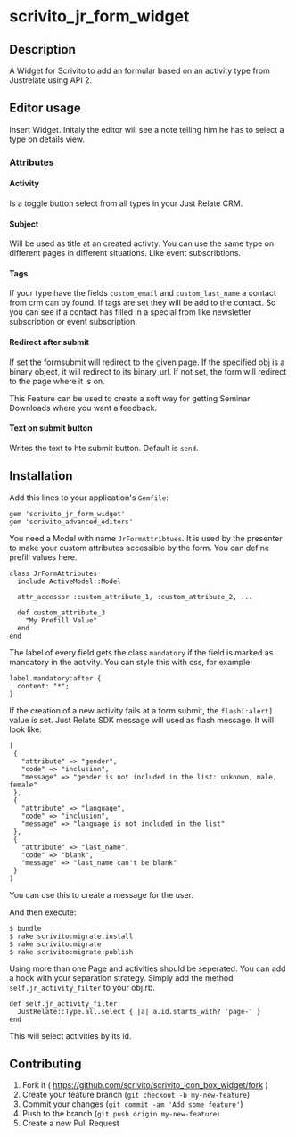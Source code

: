 # scrivito_jr_form_widget

## Description

A Widget for Scrivito to add an formular based on an activity type from Justrelate using API 2.

## Editor usage

Insert Widget. Initaly the editor will see a note telling him he has to select a type on details view.

### Attributes

#### Activity

Is a toggle button select from all types in your Just Relate CRM.

#### Subject

Will be used as title at an created activty. You can use the same type on different pages in different situations. Like event subscribtions.

#### Tags

If your type have the fields `custom_email` and `custom_last_name` a contact from crm can by found. If tags are set they will be add to the contact. So you can see if a contact has filled in a special from like newsletter subscription or event subscription.

#### Redirect after submit

If set the formsubmit will redirect to the given page. If the specified obj is a binary object, it will redirect to its binary_url. If not set, the form will redirect to the page where it is on.

This Feature can be used to create a soft way for getting Seminar Downloads where you want a feedback.

#### Text on submit button

Writes the text to hte submit button. Default is `send`.

## Installation

Add this lines to your application's `Gemfile`:

    gem 'scrivito_jr_form_widget'
    gem 'scrivito_advanced_editors'

You need a Model with name `JrFormAttribtues`. It is used by the presenter to make your custom attributes accessible by the form. You can define prefill values here.

    class JrFormAttributes
      include ActiveModel::Model

      attr_accessor :custom_attribute_1, :custom_attribute_2, ...

      def custom_attribute_3
        "My Prefill Value"
      end
    end

The label of every field gets the class `mandatory` if the field is marked as mandatory in the activity. You can style this with css, for example:

    label.mandatory:after {
      content: "*";
    }

If the creation of a new activity fails at a form submit, the `flash[:alert]` value is set. Just Relate SDK message will used as flash message. It will look like:

    [
     {
       "attribute" => "gender",
       "code" => "inclusion",
       "message" => "gender is not included in the list: unknown, male, female"
     },
     {
       "attribute" => "language",
       "code" => "inclusion",
       "message" => "language is not included in the list"
     },
     {
       "attribute" => "last_name",
       "code" => "blank",
       "message" => "last_name can't be blank"
     }
    ]

You can use this to create a message for the user.

And then execute:

    $ bundle
    $ rake scrivito:migrate:install
    $ rake scrivito:migrate
    $ rake scrivito:migrate:publish

Using more than one Page and activities should be seperated. You can add a hook with your separation strategy. Simply add the method `self.jr_activity_filter` to your obj.rb.

    def self.jr_activity_filter
      JustRelate::Type.all.select { |a| a.id.starts_with? 'page-' }
    end

This will select activities by its id.

## Contributing

1. Fork it ( https://github.com/scrivito/scrivito_icon_box_widget/fork )
2. Create your feature branch (`git checkout -b my-new-feature`)
3. Commit your changes (`git commit -am 'Add some feature'`)
4. Push to the branch (`git push origin my-new-feature`)
5. Create a new Pull Request